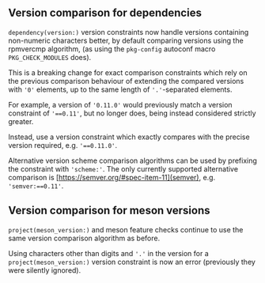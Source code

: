 ## Version comparison for dependencies

`dependency(version:)` version constraints now handle versions containing
non-numeric characters better, by default comparing versions using the rpmvercmp
algorithm, (as using the `pkg-config` autoconf macro `PKG_CHECK_MODULES` does).

This is a breaking change for exact comparison constraints which rely on the
previous comparison behaviour of extending the compared versions with `'0'`
elements, up to the same length of `'.'`-separated elements.

For example, a version of `'0.11.0'` would previously match a version constraint
of `'==0.11'`, but no longer does, being instead considered strictly greater.

Instead, use a version constraint which exactly compares with the precise
version required, e.g. `'==0.11.0'`.

Alternative version scheme comparison algorithms can be used by prefixing the
constraint with `'scheme:'`. The only currently supported alternative comparison
is [https://semver.org/#spec-item-11](semver), e.g. `'semver:==0.11'`.

## Version comparison for meson versions

`project(meson_version:)` and meson feature checks continue to use the same
version comparison algorithm as before.

Using characters other than digits and `'.'` in the version for a
`project(meson_version:)` version constraint is now an error (previously they
were silently ignored).
